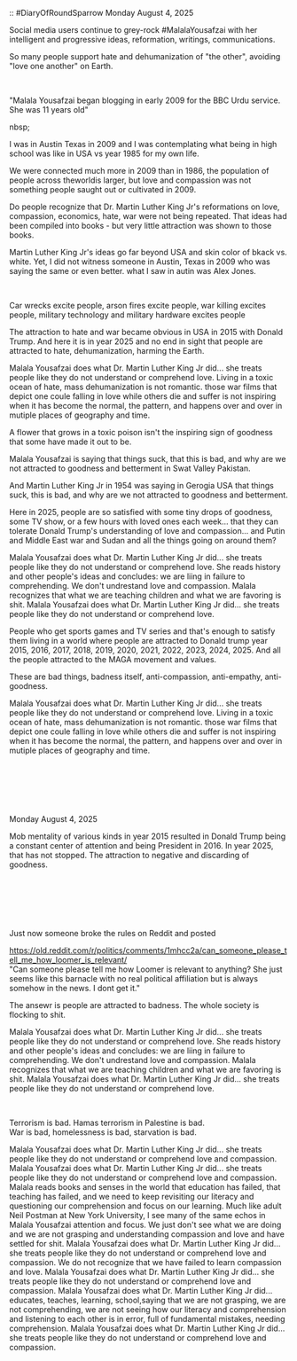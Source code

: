 :: #DiaryOfRoundSparrow Monday August 4, 2025

Social media users continue to grey-rock #MalalaYousafzai with her intelligent and progressive ideas, reformation, writings, communications. 

So many people support hate and dehumanization of "the other", avoiding "love one another" on Earth.

&nbsp;

"Malala Yousafzai began blogging in early 2009 for the BBC Urdu service. She was 11 years old"

nbsp;

I was in Austin Texas in 2009 and I was contemplating what being in high school was like in USA vs year 1985 for my own life.

We were connected much more in 2009 than in 1986, the population of people across theworldis larger, but love and compassion was not something people saught out or cultivated in 2009.

Do people recognize that Dr. Martin Luther King Jr's reformations on love, compassion, economics, hate, war were not being repeated. That ideas had been compiled into books - but very little attraction was shown to those books.

Martin Luther King Jr's ideas go far beyond USA and skin color of bkack vs. white. Yet, I did not witness someone in Austin, Texas in 2009 who was saying the same or even better. what I saw in autin was Alex Jones.

&nbsp;

Car wrecks excite people, arson fires excite people, war killing excites people, military technology and military hardware excites people

The attraction to hate and war became obvious in USA in 2015 with Donald Trump. And here it is in year 2025 and no end in sight that people are attracted to hate, dehumanization, harming the Earth.

Malala Yousafzai does what Dr. Martin Luther King Jr did... she treats people like they do not understand or comprehend love. Living in a toxic ocean of hate, mass dehumanization is not romantic. those war films that depict one coule falling in love while others die and suffer is not inspiring when it has become the normal, the pattern, and happens over and over in mutiple places of geography and time.

A flower that grows in a toxic poison isn't the inspiring sign of goodness that some have made it out to be.

Malala Yousafzai is saying that things suck, that this is bad, and why are we not attracted to goodness and betterment in Swat Valley Pakistan.

And Martin Luther King Jr in 1954 was saying in Gerogia USA that things suck, this is bad, and why are we not attracted to goodness and betterment.

Here in 2025, people are so satisfied with some tiny drops of goodness, some TV show, or a few hours with loved ones each week... that they can tolerate Donald Trump's understanding of love and compassion... and Putin and Middle East war and Sudan and all the things going on around them?

Malala Yousafzai does what Dr. Martin Luther King Jr did... she treats people like they do not understand or comprehend love. She reads history and other people's ideas and concludes: we are liing in failure to comprehending. We don't undrestand love and compassion. Malala recognizes that what we are teaching children and what we are favoring is shit. Malala Yousafzai does what Dr. Martin Luther King Jr did... she treats people like they do not understand or comprehend love. 

People who get sports games and TV series and that's enough to satisfy them living in a world where people are attracted to Donald trump year 2015, 2016, 2017, 2018, 2019, 2020, 2021, 2022, 2023, 2024, 2025. And all the people attracted to the MAGA movement and values.

These are bad things, badness itself, anti-compassion, anti-empathy, anti-goodness. 

Malala Yousafzai does what Dr. Martin Luther King Jr did... she treats people like they do not understand or comprehend love. Living in a toxic ocean of hate, mass dehumanization is not romantic. those war films that depict one coule falling in love while others die and suffer is not inspiring when it has become the normal, the pattern, and happens over and over in mutiple places of geography and time.


&nbsp;

&nbsp;

&nbsp;

Monday August 4, 2025

Mob mentality of various kinds in year 2015 resulted in Donald Trump being a constant center of attention and being President in 2016. In year 2025, that has not stopped. The attraction to negative and discarding of goodness.


&nbsp;

&nbsp;

&nbsp;

Just now someone broke the rules on Reddit and posted 

https://old.reddit.com/r/politics/comments/1mhcc2a/can_someone_please_tell_me_how_loomer_is_relevant/     
"Can someone please tell me how Loomer is relevant to anything? She just seems like this barnacle with no real political affiliation but is always somehow in the news. I dont get it."

The ansewr is people are attracted to badness. The whole society is flocking to shit.

Malala Yousafzai does what Dr. Martin Luther King Jr did... she treats people like they do not understand or comprehend love. She reads history and other people's ideas and concludes: we are liing in failure to comprehending. We don't undrestand love and compassion. Malala recognizes that what we are teaching children and what we are favoring is shit. Malala Yousafzai does what Dr. Martin Luther King Jr did... she treats people like they do not understand or comprehend love. 

&nbsp;

Terrorism is bad. Hamas terrorism in Palestine is bad.   
War is bad, homelessness is bad, starvation is bad.  

Malala Yousafzai does what Dr. Martin Luther King Jr did... she treats people like they do not understand or comprehend love and compassion.     
Malala Yousafzai does what Dr. Martin Luther King Jr did... she treats people like they do not understand or comprehend love and compassion. Malala reads books and senses in the world that education has failed, that teaching has failed, and we need to keep revisiting our literacy and questioning our comprehension and focus on our learning.  Much like adult Neil Postman at New York University, I see many of the same echos in Malala Yousafzai attention and focus. We just don't see what we are doing and we are not grasping and understanding compassion and love and have settled for shit. Malala Yousafzai does what Dr. Martin Luther King Jr did... she treats people like they do not understand or comprehend love and compassion. We do not recognize that we have failed to learn compassion and love. Malala Yousafzai does what Dr. Martin Luther King Jr did... she treats people like they do not understand or comprehend love and compassion. Malala Yousafzai does what Dr. Martin Luther King Jr did... educates, teaches, learning, school,saying that we are not grasping, we are not comprehending, we are not seeing how our literacy and comprehension and listening to each other is in error, full of fundamental mistakes, needing comprehension. Malala Yousafzai does what Dr. Martin Luther King Jr did... she treats people like they do not understand or comprehend love and compassion. 
